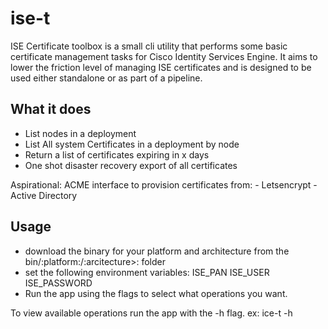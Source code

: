 # ise-t
ISE Certificate toolbox is a small cli utility that performs some basic certificate management tasks for Cisco Identity Services Engine.  It aims to lower the friction level of managing ISE certificates and is designed to be used either standalone or as part of a pipeline.

## What it does

- List nodes in a deployment
- List All system Certificates in a deployment by node
- Return a list of certificates expiring in x days
- One shot disaster recovery export of all certificates

Aspirational: ACME interface to provision certificates
    from:
        - Letsencrypt
        - Active Directory


## Usage
- download the binary for your platform and architecture from the bin/:platform:/:arcitecture>: folder
- set the following environment variables:
    ISE_PAN
    ISE_USER
    ISE_PASSWORD
- Run the app using the flags to select what operations you want.

To view available operations run the app with the -h flag.
ex:  ice-t -h

